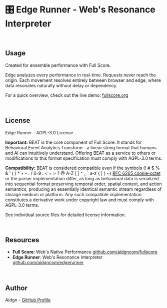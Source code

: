 # 🎛️ Edge Runner - Web's Resonance Interpreter

<br />

## Usage

Created for ensemble performance with Full Score.

Edge analyzes every performance in real-time. Requests never reach the origin. Each movement resolves entirely between browser and edge, where data resonates naturally without delay or dependency.

For a quick overview, check out the live demo: [fullscore.org](https://fullscore.org/)

<br />

## License

Edge Runner - AGPL-3.0 License

**Important:** BEAT is the core component of Full Score. It stands for Behavioral Event Analytics Transform - a linear string format that humans and AI can intuitively understand. Offering BEAT as a service to others or modifications to this format specification must comply with AGPL-3.0 terms.

**Compatibility:** BEAT is considered compatible even if the symbols (! # $ % & ' ( ) * + - . / 0-9 : < = > ? @ A-Z [ ] ^ _ ` a-z { | } ~) [RFC 6265 cookie-octet](https://www.rfc-editor.org/rfc/rfc6265) or the parser implementation differ, as long as behavioral data is serialized into sequential format preserving temporal order, spatial context, and action semantics, producing an essentially identical semantic stream regardless of storage medium or platform. Any such compatible implementation constitutes a derivative work under copyright law and must comply with AGPL-3.0 terms.

See individual source files for detailed license information.

<br />

## Resources

- **Full Score**: Web's Native Performance [github.com/aidgncom/fullscore](https://github.com/aidgncom/fullscore/)
- **Edge Runner**: Web's Resonance Interpreter [github.com/aidgncom/edgerunner](https://github.com/aidgncom/edgerunner/)

<br />

## Author

Aidgn - [GitHub Profile](https://github.com/aidgncom/)

<br />
